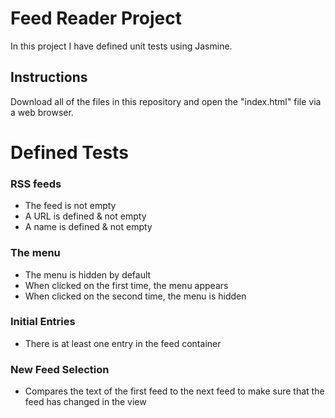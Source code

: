 # Feed Reader Project

In this project I have defined unit tests using Jasmine.


## Instructions

Download all of the files in this repository and open the "index.html" file via a web browser.

# Defined Tests

### RSS feeds

* The feed is not empty
* A URL is defined & not empty
* A name is defined & not empty

### The menu

* The menu is hidden by default
* When clicked on the first time, the menu appears
* When clicked on the second time, the menu is hidden

### Initial Entries

* There is at least one entry in the feed container

### New Feed Selection

* Compares the text of the first feed to the next feed
  to make sure that the feed has changed in the view

  
